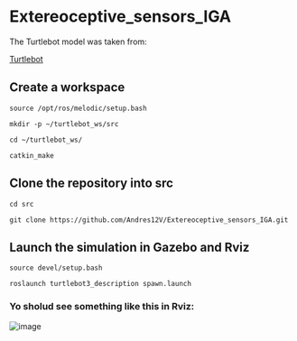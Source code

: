 # Extereoceptive_sensors_IGA

The Turtlebot model was taken from:

[Turtlebot](https://github.com/turtlebot/turtlebot)

## Create a workspace

`source /opt/ros/melodic/setup.bash`

`mkdir -p ~/turtlebot_ws/src`

`cd ~/turtlebot_ws/`

`catkin_make`

## Clone the repository into src

`cd src`

`git clone https://github.com/Andres12V/Extereoceptive_sensors_IGA.git`

## Launch the simulation in Gazebo and Rviz

`source devel/setup.bash`

`roslaunch turtlebot3_description spawn.launch`

### Yo sholud see something like this in Rviz:

![image](https://user-images.githubusercontent.com/73318612/138971962-e2ae5d31-ca09-4e7a-a72e-7aa391df850c.png)
